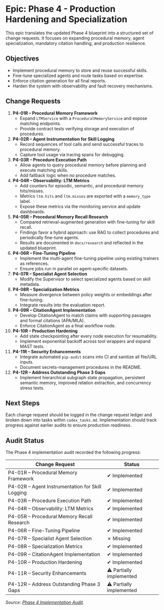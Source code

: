 # Epic: Phase 4 - Production Hardening and Specialization

This epic translates the updated Phase 4 blueprint into a structured set of change requests. It focuses on expanding procedural memory, agent specialization, mandatory citation handling, and production resilience.

## Objectives
- Implement procedural memory to store and reuse successful skills.
- Fine-tune specialized agents and route tasks based on expertise.
- Enforce citation generation for all final reports.
- Harden the system with observability and fault recovery mechanisms.

## Change Requests

1. **P4-01R – Procedural Memory Framework**
   - Expand `LTMService` with a `ProceduralMemoryService` and expose matching endpoints.
   - Provide contract tests verifying storage and execution of procedures.
2. **P4-02R – Agent Instrumentation for Skill Logging**
   - Record sequences of tool calls and send successful traces to procedural memory.
   - Capture tool usage via tracing spans for debugging.
3. **P4-03R – Procedure Execution Path**
   - Allow agents to query procedural memory before planning and execute matching skills.
   - Add fallback logic when no procedure matches.
4. **P4-04R – Observability: LTM Metrics**
   - Add counters for episodic, semantic, and procedural memory hits/misses.
   - Metrics `ltm.hits` and `ltm.misses` are exported with a `memory_type` label.
   - Expose these metrics via the monitoring service and update dashboards.
5. **P4-05R – Procedural Memory Recall Research**
   - Compared retrieval-augmented generation with fine-tuning for skill recall.
   - Findings favor a hybrid approach: use RAG to collect procedures and periodically fine-tune agents.
   - Results are documented in `docs/research` and reflected in the updated blueprint.
6. **P4-06R – Fine-Tuning Pipeline**
   - Implement the multi-agent fine-tuning pipeline using existing trainers as references.
   - Ensure jobs run in parallel on agent-specific datasets.
7. **P4-07R – Specialist Agent Selection**
   - Modify the Supervisor to select specialized agents based on skill metadata.
8. **P4-08R – Specialization Metrics**
   - Measure divergence between policy weights or embeddings after fine-tuning.
   - Integrate results into the evaluation report.
9. **P4-09R – CitationAgent Implementation**
   - Develop CitationAgent to match claims with supporting passages and format citations (APA/MLA).
   - Enforce CitationAgent as a final workflow node.
10. **P4-10R – Production Hardening**
    - Add state checkpointing after every node execution for resumability.
    - Implement exponential backoff across tool wrappers and expand MAST tests.
11. **P4-11R – Security Enhancements**
    - Integrate automated `pip-audit` scans into CI and sanitize all file/URL inputs.
    - Document secrets-management procedures in the README.
12. **P4-12R – Address Outstanding Phase 3 Gaps**
    - Implement hierarchical subgraph state propagation, persistent semantic memory, improved relation extraction, and concurrency stress tests.

## Next Steps
Each change request should be logged in the change request ledger and broken down into tasks within `codex_tasks.md`. Implementation should track progress against earlier audits to ensure production readiness.
## Audit Status
The Phase 4 implementation audit recorded the following progress:

| Change Request | Status |
| --- | --- |
| P4-01R – Procedural Memory Framework | ✔ Implemented |
| P4-02R – Agent Instrumentation for Skill Logging | ✔ Implemented |
| P4-03R – Procedure Execution Path | ✔ Implemented |
| P4-04R – Observability: LTM Metrics | ✔ Implemented |
| P4-05R – Procedural Memory Recall Research | ✔ Implemented |
| P4-06R – Fine-Tuning Pipeline | ✔ Implemented |
| P4-07R – Specialist Agent Selection | ✗ Missing |
| P4-08R – Specialization Metrics | ✔ Implemented |
| P4-09R – CitationAgent Implementation | ✔ Implemented |
| P4-10R – Production Hardening | ✔ Implemented |
| P4-11R – Security Enhancements | ⚠ Partially implemented |
| P4-12R – Address Outstanding Phase 3 Gaps | ⚠ Partially implemented |

_Source: [Phase 4 Implementation Audit](../reports/p4_gap_analysis.md)._ 
